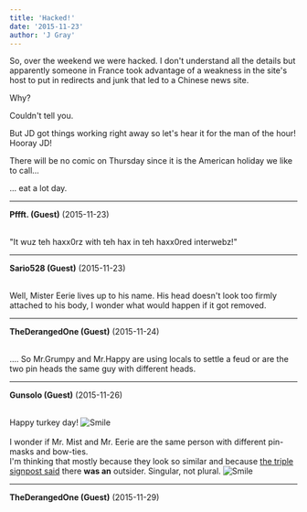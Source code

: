 ```yaml
---
title: 'Hacked!'
date: '2015-11-23'
author: 'J Gray'
---
```


<p>So, over the weekend we were hacked. I don't understand all the details but apparently someone in France took advantage of a weakness in the site's host to put in redirects and junk that led to a Chinese news site.</p><p>Why?</p><p>Couldn't tell you.</p><p>But JD got things working right away so let's hear it for the man of the hour! Hooray JD!</p><p>There will be no comic on Thursday since it is the American holiday we like to call...</p><p>... eat a lot day.</p>

---
**Pffft. (Guest)** (2015-11-23)

<br> "It wuz teh haxx0rz with teh hax in teh haxx0red interwebz!"

---
**Sario528 (Guest)** (2015-11-23)

<br> Well, Mister Eerie lives up to his name. His head doesn't look too firmly attached to his body, I wonder what would happen if it got removed.

---
**TheDerangedOne (Guest)** (2015-11-24)

<br> .... So Mr.Grumpy and Mr.Happy are using locals to settle a feud or are the two pin heads the same guy with different heads.

---
**Gunsolo (Guest)** (2015-11-26)

<br> Happy turkey day! <img src="//smilies/smile.gif" alt="Smile" border="0"><br><br>I wonder if Mr. Mist and Mr. Eerie are the same person with different pin-masks and bow-ties. <br>I'm thinking that mostly because they look so similar and because <a name="" target="" classname="" class="" href="http://mysteriesofthearcana.com/comics/590/">the triple signpost said</a> there <b>was an</b> outsider. Singular, not plural. <img src="//smilies/smile.gif" alt="Smile" border="0"><br>

---
**TheDerangedOne (Guest)** (2015-11-29)

<br>


